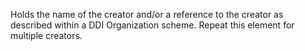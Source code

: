 Holds the name of the creator and/or a reference to the creator as described within a DDI Organization scheme. Repeat this element for multiple creators.